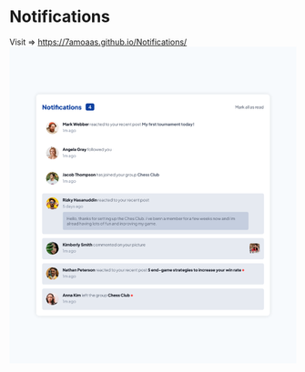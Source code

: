 # Notifications
Visit => https://7amoaas.github.io/Notifications/
![alt text](https://raw.githubusercontent.com/7amoAAS/Notifications/main/Preview.png)
